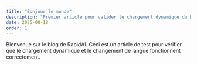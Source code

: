 ```yaml
---
title: "Bonjour le monde"
description: "Premier article pour valider le chargement dynamique du blog."
date: 2025-08-18
order: 1
---
```

Bienvenue sur le blog de RapidAI. Ceci est un article de test pour vérifier que le chargement dynamique et le changement de langue fonctionnent correctement.
